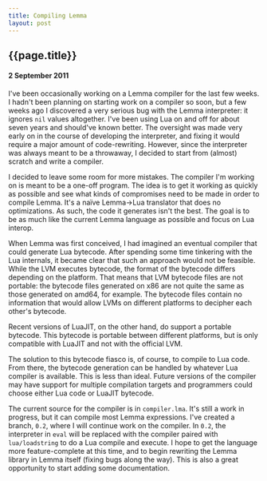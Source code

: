 ```yaml
---
title: Compiling Lemma
layout: post
---
```


## {{page.title}}
#### 2 September 2011

I've been occasionally working on a Lemma compiler for the last few weeks.
I hadn't been planning on starting work on a compiler so soon, but a few
weeks ago I discovered a very serious bug with the Lemma interpreter: it
ignores `nil` values altogether. I've been using Lua on and off for about
seven years and should've known better. The oversight was made very early on
in the course of developing the interpreter, and fixing it would require a
major amount of code-rewriting. However, since the interpreter was always
meant to be a throwaway, I decided to start from (almost) scratch and write a
compiler.

I decided to leave some room for more mistakes. The compiler I'm working on
is meant to be a one-off program. The idea is to get it working as quickly
as possible and see what kinds of compromises need to be made in order to
compile Lemma. It's a na&iuml;ve Lemma->Lua translator that does no
optimizations. As such, the code it generates isn't the best. The goal is to
be as much like the current Lemma language as possible and focus on Lua
interop.

When Lemma was first conceived, I had imagined an eventual compiler that
could generate Lua bytecode. After spending some time tinkering with the Lua
internals, it became clear that such an approach would not be feasible. While
the LVM executes bytecode, the format of the bytecode differs depending on
the platform. That means that LVM bytecode files are not portable: the
bytecode files generated on x86 are not quite the same as those generated on
amd64, for example. The bytecode files contain no information that would
allow LVMs on different platforms to decipher each other's bytecode.

Recent versions of LuaJIT, on the other hand, do support a portable bytecode.
This bytecode is portable between different platforms, but is only compatible
with LuaJIT and not with the official LVM.

The solution to this bytecode fiasco is, of course, to compile to Lua code.
From there, the bytecode generation can be handled by whatever Lua compiler
is available. This is less than ideal. Future versions of the compiler may
have support for multiple compilation targets and programmers could choose
either Lua code or LuaJIT bytecode.

The current source for the compiler is in `compiler.lma`. It's still a work
in progress, but it can compile most Lemma expressions. I've created a branch,
`0.2`, where I will continue work on the compiler. In `0.2`, the interpreter
in `eval` will be replaced with the compiler paired with `lua/loadstring` to
do a Lua compile and execute. I hope to get the language more
feature-complete at this time, and to begin rewriting the Lemma library
in Lemma itself (fixing bugs along the way). This is also a great opportunity
to start adding some documentation.

